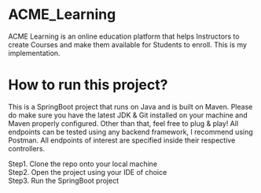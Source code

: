 # ACME_Learning
ACME Learning is an online education platform that helps Instructors to create Courses and make them available for Students to enroll. This is my implementation.

# How to run this project?
This is a SpringBoot project that runs on Java and is built on Maven. Please do make sure you have the latest JDK & Git installed on your machine and Maven properly configured. Other than that, feel free to plug & play! All endpoints can be tested using any backend framework, I recommend using Postman. All endpoints of interest are specified inside their respective controllers.

Step1. Clone the repo onto your local machine <br>
Step2. Open the project using your IDE of choice <br>
Step3. Run the SpringBoot project <br>
